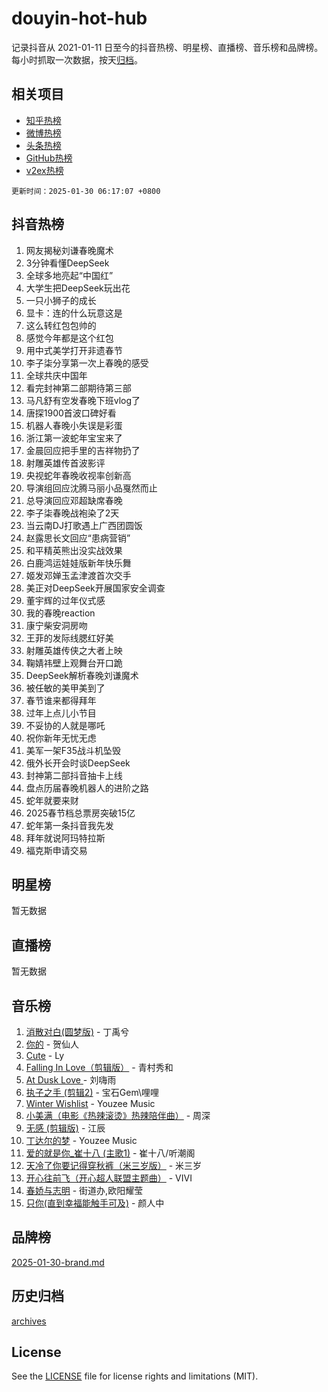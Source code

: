 # douyin-hot-hub

记录抖音从 2021-01-11 日至今的抖音热榜、明星榜、直播榜、音乐榜和品牌榜。每小时抓取一次数据，按天[归档](archives)。

## 相关项目

- [知乎热榜](https://github.com/lonnyzhang423/zhihu-hot-hub)
- [微博热榜](https://github.com/lonnyzhang423/weibo-hot-hub)
- [头条热榜](https://github.com/lonnyzhang423/toutiao-hot-hub)
- [GitHub热榜](https://github.com/lonnyzhang423/github-hot-hub)
- [v2ex热榜](https://github.com/lonnyzhang423/v2ex-hot-hub)


`更新时间：2025-01-30 06:17:07 +0800`

## 抖音热榜

1. 网友揭秘刘谦春晚魔术
1. 3分钟看懂DeepSeek
1. 全球多地亮起“中国红”
1. 大学生把DeepSeek玩出花
1. 一只小狮子的成长
1. 显卡：连的什么玩意这是
1. 这么转红包包帅的
1. 感觉今年都是这个红包
1. 用中式美学打开非遗春节
1. 李子柒分享第一次上春晚的感受
1. 全球共庆中国年
1. 看完封神第二部期待第三部
1. 马凡舒有空发春晚下班vlog了
1. 唐探1900首波口碑好看
1. 机器人春晚小失误是彩蛋
1. 浙江第一波蛇年宝宝来了
1. 金晨回应把手里的吉祥物扔了
1. 射雕英雄传首波影评
1. 央视蛇年春晚收视率创新高
1. 导演组回应沈腾马丽小品戛然而止
1. 总导演回应邓超缺席春晚
1. 李子柒春晚战袍染了2天
1. 当云南DJ打歌遇上广西团圆饭
1. 赵露思长文回应“患病营销”
1. 和平精英熊出没实战效果
1. 白鹿鸿运娃娃版新年快乐舞
1. 姬发邓婵玉孟津渡首次交手
1. 美正对DeepSeek开展国家安全调查
1. 董宇辉的过年仪式感
1. 我的春晚reaction
1. 康宁柴安洞房吻
1. 王菲的发际线腮红好美
1. 射雕英雄传侠之大者上映
1. 鞠婧祎壁上观舞台开口跪
1. DeepSeek解析春晚刘谦魔术
1. 被任敏的美甲美到了
1. 春节谁来都得拜年
1. 过年上点儿小节目
1. 不妥协的人就是哪吒
1. 祝你新年无忧无虑
1. 美军一架F35战斗机坠毁
1. 俄外长开会时谈DeepSeek
1. 封神第二部抖音抽卡上线
1. 盘点历届春晚机器人的进阶之路
1. 蛇年就要来财
1. 2025春节档总票房突破15亿
1. 蛇年第一条抖音我先发
1. 拜年就说阿玛特拉斯
1. 福克斯申请交易

## 明星榜

暂无数据

## 直播榜

暂无数据

## 音乐榜

1. [消散对白(圆梦版)](https://sf5-hl-cdn-tos.douyinstatic.com/obj/tos-cn-ve-2774/og4jB5I5IizzoZVAAAzWgBMAsMDWoArfwBOiFs) - 丁禹兮
1. [你的](https://sf5-hl-cdn-tos.douyinstatic.com/obj/tos-cn-ve-2774/oYuIeKf42jB7sEV6B2upMdpYAgfrQWj0FeRegh) - 贺仙人
1. [Cute](https://sf5-hl-cdn-tos.douyinstatic.com/obj/tos-cn-ve-2774/o4IbIzHWKAAB4wsS5qMBRiiAlEBGTpQRNfFvuo) - Ly
1. [Falling In Love（剪辑版）](https://sf5-hl-cdn-tos.douyinstatic.com/obj/tos-cn-ve-2774/o8ajpA8zzgBPahbBIO8AcKGBLJezFCRd1wfP9f) - 青村秀和
1. [ At Dusk  Love ](https://sf5-hl-cdn-tos.douyinstatic.com/obj/tos-cn-ve-2774/o8CrpCf5CaYgI4ZrtQgMQAFEfuGqNnRSDQAPBc) - 刘嗨雨
1. [执子之手 (剪辑2)](https://sf5-hl-cdn-tos.douyinstatic.com/obj/tos-cn-ve-2774/oUoZLQjCc31XzqsBnBQUNgeKtYPBcgbFDwtfcu) - 宝石Gem\哩哩
1. [Winter Wishlist](https://sf5-hl-cdn-tos.douyinstatic.com/obj/tos-cn-ve-2774/oIIgUOeamCFCVAzxN6MFRLIBlLGpUqQxeeHrLE) - Youzee Music
1. [小美满（电影《热辣滚烫》热辣陪伴曲）](https://sf5-hl-cdn-tos.douyinstatic.com/obj/tos-cn-ve-2774/o0GAn2lSgfZIDUgtevCGDQYnFg4CwnrBaxbTZL) - 周深
1. [无感 (剪辑版)](https://sf5-hl-cdn-tos.douyinstatic.com/obj/tos-cn-ve-2774/o0eIsUzJBDlQaQFC5OFlgbMEZC1TFYBftOBn6p) - 江辰
1. [丁达尔的梦](https://sf5-hl-cdn-tos.douyinstatic.com/obj/tos-cn-ve-2774/oMU3WirUZBVQkAC9ccG5P2IQirziZM2RTInUY) - Youzee Music
1. [爱的就是你_崔十八 (主歌1)](https://sf5-hl-cdn-tos.douyinstatic.com/obj/tos-cn-ve-2774/oI5BO5DhFZ6UTcNCnZaOCBLtZ7WIMQGfgnXf5E) - 崔十八/听潮阁
1. [天冷了你要记得穿秋裤（米三岁版）](https://sf5-hl-cdn-tos.douyinstatic.com/obj/tos-cn-ve-2774/oQlIwVIDWiZ6BQilAorS7MA0AgCkQDvcZAdm1) - 米三岁
1. [开心往前飞（开心超人联盟主题曲）](https://sf5-hl-cdn-tos.douyinstatic.com/obj/tos-cn-ve-2774/9d8fb7c82cf1421fb93a9fe925275e0a) - VIVI
1. [春娇与志明](https://sf5-hl-cdn-tos.douyinstatic.com/obj/tos-cn-ve-2774/e530d8fceb7044b39707d7f9ff54add1) - 街道办,欧阳耀莹
1. [只你(直到幸福能触手可及)](https://sf5-hl-cdn-tos.douyinstatic.com/obj/tos-cn-ve-2774/o0lBkRDzFTeaVSUz3ZZSCBVtZ5DIMQGfgmEAuE) - 颜人中

## 品牌榜

[2025-01-30-brand.md](archives/2025-01-30-brand.md)

## 历史归档

[archives](archives)

## License

See the [LICENSE](LICENSE) file for license rights and limitations (MIT).
